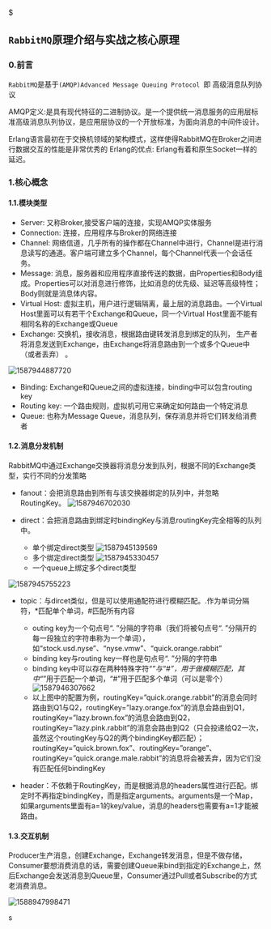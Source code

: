 $

## `RabbitMQ`原理介绍与实战之核心原理

### 0.前言

`RabbitMQ`是基于`(AMQP)Advanced Message Queuing Protocol `即 高级消息队列协议 

AMQP定义:是具有现代特征的二进制协议。是一个提供统一消息服务的应用层标准高级消息队列协议，是应用层协议的一个开放标准，为面向消息的中间件设计。

Erlang语言最初在于交换机领域的架构模式，这样使得RabbitMQ在Broker之间进行数据交互的性能是非常优秀的
Erlang的优点: Erlang有着和原生Socket一样的延迟。

### 1.核心概念

#### 1.1.模块类型

- Server: 又称Broker,接受客户端的连接，实现AMQP实体服务
- Connection: 连接，应用程序与Broker的网络连接
- Channel: 网络信道，几乎所有的操作都在Channel中进行，Channel是进行消息读写的通道。客户端可建立多个Channel，每个Channel代表一个会话任务。
- Message: 消息，服务器和应用程序直接传送的数据，由Properties和Body组成。Properties可以对消息进行修饰，比如消息的优先级、延迟等高级特性；Body则就是消息体内容。
- Virtual Host: 虚拟主机，用户进行逻辑隔离，最上层的消息路由。一个Virtual Host里面可以有若干个Exchange和Queue，同一个Virtual Host里面不能有相同名称的Exchange或Queue
- Exchange: 交换机，接收消息，根据路由键转发消息到绑定的队列， 生产者将消息发送到Exchange，由Exchange将消息路由到一个或多个Queue中（或者丢弃） 。

![1587944887720](D:\Dev\SrcCode\spring-boot-climbing\data-climbing-manuscripts\src\main\element\message\RabbitMQ\RabbitMQ原理介绍与实战之核心原理.assets\1587944887720.png)

- Binding: Exchange和Queue之间的虚拟连接，binding中可以包含routing key
- Routing key: 一个路由规则，虚拟机可用它来确定如何路由一个特定消息
- Queue: 也称为Message Queue，消息队列，保存消息并将它们转发给消费者

#### 1.2.消息分发机制

RabbitMQ中通过Exchange交换器将消息分发到队列，根据不同的Exchange类型，实行不同的分发策略

- fanout：会把消息路由到所有与该交换器绑定的队列中，并忽略RoutingKey。
![1587946702030](D:\Dev\SrcCode\spring-boot-climbing\data-climbing-manuscripts\src\main\element\message\RabbitMQ\RabbitMQ原理介绍与实战之核心原理.assets\1587946702030.png)

- direct：会把消息路由到绑定时bindingKey与消息routingKey完全相等的队列中。
  - 单个绑定direct类型
![1587945139569](D:\Dev\SrcCode\spring-boot-climbing\data-climbing-manuscripts\src\main\element\message\RabbitMQ\RabbitMQ原理介绍与实战之核心原理.assets\1587945139569.png)
  - 多个绑定direct类型
![1587945330457](D:\Dev\SrcCode\spring-boot-climbing\data-climbing-manuscripts\src\main\element\message\RabbitMQ\RabbitMQ原理介绍与实战之核心原理.assets\1587945330457.png)
  - 一个queue上绑定多个direct类型
  

![1587945755223](D:\Dev\SrcCode\spring-boot-climbing\data-climbing-manuscripts\src\main\element\message\RabbitMQ\RabbitMQ原理介绍与实战之核心原理.assets\1587945755223.png)


- topic：与dircet类似，但是可以使用通配符进行模糊匹配。.作为单词分隔符，*匹配单个单词，#匹配所有内容

  	- outing key为一个句点号“. ”分隔的字符串（我们将被句点号“. ”分隔开的每一段独立的字符串称为一个单词），如“stock.usd.nyse”、“nyse.vmw”、“quick.orange.rabbit”
    - binding key与routing key一样也是句点号“. ”分隔的字符串
    - binding key中可以存在两种特殊字符“*”与“#”，用于做模糊匹配，其中“*”用于匹配一个单词，“#”用于匹配多个单词（可以是零个）
  ![1587946307662](D:\Dev\SrcCode\spring-boot-climbing\data-climbing-manuscripts\src\main\element\message\RabbitMQ\RabbitMQ原理介绍与实战之核心原理.assets\1587946307662.png)
  - 以上图中的配置为例，routingKey=”quick.orange.rabbit”的消息会同时路由到Q1与Q2，routingKey=”lazy.orange.fox”的消息会路由到Q1，routingKey=”lazy.brown.fox”的消息会路由到Q2，routingKey=”lazy.pink.rabbit”的消息会路由到Q2（只会投递给Q2一次，虽然这个routingKey与Q2的两个bindingKey都匹配）；routingKey=”quick.brown.fox”、routingKey=”orange”、routingKey=”quick.orange.male.rabbit”的消息将会被丢弃，因为它们没有匹配任何bindingKey
- header：不依赖于RoutingKey，而是根据消息的headers属性进行匹配。绑定时不再指定bindingKey，而是指定arguments。arguments是一个Map，如果arguments里面有a=1的key/value，消息的headers也需要有a=1才能被路由。

#### 1.3.交互机制

Producer生产消息，创建Exchange，Exchange转发消息，但是不做存储，Consumer要想消费消息的话，需要创建Queue来bind到指定的Exchange上，然后Exchange会发送消息到Queue里，Consumer通过Pull或者Subscribe的方式老消费消息。

![1588947998471](D:\Dev\SrcCode\spring-boot-climbing\data-climbing-manuscripts\src\main\element\message\RabbitMQ\RabbitMQ原理介绍与实战之核心原理.assets\1588947998471.png)

s